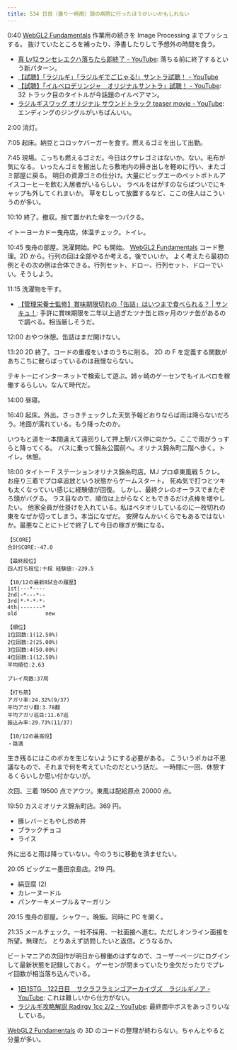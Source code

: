 ```yaml
---
title: 534 日目（曇り一時雨）頭の病院に行ったほうがいいかもしれない
---
```


0:40 [WebGL2 Fundamentals] 作業用の続きを Image Processing までプッシュする。
抜けていたところを補ったり、浄書したりして予想外の時間を食う。

* [真 Lv12ランセレエクハ落ちたら即終了 - YouTube](https://www.youtube.com/watch?v=vUhLnMx0GLA):
  落ちる前に終了するという新パターン。
* [【試聴】「ラジルギ」「ラジルギでごじゃる!」サントラ試聴！ - YouTube](https://www.youtube.com/watch?v=dyAtSy17kT8)
* [【試聴】「イルベロデリンジャ　オリジナルサントラ」試聴！ - YouTube](https://www.youtube.com/watch?v=Qx87WT-u0C8):
  32 トラック目のタイトルが今話題のイルベアマン。
* [ラジルギスワッグ オリジナル サウンドトラック teaser movie - YouTube](https://www.youtube.com/watch?v=vxdMnMzk3Qk):
  エンディングのジングルがいちばんいい。

2:00 消灯。

7:05 起床。納豆とコロッケバーガーを食す。燃えるゴミを出して出勤。

7:45 現場。こっちも燃えるゴミだ。今日はクサレゴミはないか。ない。毛布が気になる。
いったんゴミを搬出したら敷地内の掃き出しを軽めに行い、またゴミ部屋に戻る。
明日の資源ゴミの仕分け。大量にビッグエーのペットボトルアイスコーヒーを飲む入居者がいるらしい。
ラベルをはがすのならばついでにキャップも外してくれまいか。
草をむしって放置するなど、ここの住人はこういうのが多い。

10:10 終了。撤収。捨て置かれた傘を一つパクる。

イトーヨーカドー曳舟店。体温チェック。トイレ。

10:45 曳舟の部屋。洗濯開始。PC も開始。
[WebGL2 Fundamentals] コード整理。2D から。行列の回は全部やるか考える。後でいいか。
よく考えたら最初の例とその次の例は合体できる。行列セット、ドロー、行列セット、ドローでいい。そうしよう。

11:15 洗濯物を干す。

* [【管理栄養士監修】賞味期限切れの「缶詰」はいつまで食べられる？ &#x7c; サンキュ！](https://39mag.benesse.ne.jp/housework/content/?id=28724):
  手許に賞味期限を二年以上過ぎたツナ缶と四ヶ月のツナ缶があるので調べる。相当厳しそうだ。

12:00 おやつ休憩。缶詰はまだ開けない。

13:20 2D 終了。コードの重複をいまのうちに削る。
2D の F を定義する関数があちこちに散らばっているのは我慢ならない。

テキトーにインターネットで検索して遊ぶ。姉ヶ崎のゲーセンでもイルベロを稼働するらしい。なんて時代だ。

14:00 昼寝。

16:40 起床。外出。さっきチェックした天気予報どおりならば雨は降らないだろう。地面が濡れている。もう降ったのか。

いつもと道を一本間違えて遠回りして押上駅バス停に向かう。ここで雨がうっすらと降ってくる。
バスに乗って錦糸公園前へ。オリナス錦糸町二階へ歩く。トイレ。休憩。

18:00 タイトー F ステーションオリナス錦糸町店。MJ プロ卓東風戦 5 クレ。
お座り三着でプロ卓追放という状態からゲームスタート。
死ぬ気で打つとツキも太くなっていい感じに経験値が回復。
しかし、最終クレのオーラスでまたぞろ頭がバグる。
ラス目なので、順位は上がらなくともできるだけ点棒を増やしたい。
他家全員が仕掛けを入れている。私はベタオリしているのに一枚切れの東をなぜか切ってしまう。本当になぜだ。
安牌なんかいくらでもあるではないか。最悪なことにトビで終了して今日の稼ぎが無になる。

```text
【SCORE】
合計SCORE:-47.0

【最終段位】
四人打ち段位:十段 経験値:-239.5

【10/12の最新8試合の履歴】
1st|---*----
2nd|-*---*--
3rd|*-*-*-*-
4th|-------*
old         new

【順位】
1位回数:1(12.50%)
2位回数:2(25.00%)
3位回数:4(50.00%)
4位回数:1(12.50%)
平均順位:2.63

プレイ局数:37局

【打ち筋】
アガリ率:24.32%(9/37)
平均アガリ翻:3.78翻
平均アガリ巡目:11.67巡
振込み率:29.73%(11/37)

【10/12の最高役】
・跳満
```

生き残るにはこのポカを生じないようにする必要がある。
こういうポカは不思議なもので、それまで何を考えていたのだという話だ。
一時間に一回、休憩するくらいしか思い付かないが。

次回、三着 19500 点でアウツ。東風は配給原点 20000 点。

19:50 カスミオリナス錦糸町店。369 円。

* 豚レバーともやし炒め丼
* ブラックチョコ
* ライス

外に出ると雨は降っていない。今のうちに移動を済ませたい。

20:05 ビッグエー墨田京島店。219 円。

* 絹豆腐 (2)
* カレーヌードル
* パンケーキメープル＆マーガリン

20:15 曳舟の部屋。シャワー。晩飯。同時に PC を開く。

21:35 メールチェック。一社不採用、一社面接へ進む。ただしオンライン面接を所望。無理だ。
とりあえず訪問したいと返信。どうなるか。

ビートマニアの次回作が明日から稼働のはずなので、ユーザーページにログインして最新状態を記録しておく。
ゲーセンが閉まっていたり金欠だったりでプレイ回数が相当落ち込んでいる。

* [1日1STG　122日目　サクラフラミンゴアーカイヴズ　ラジルギノア - YouTube](https://www.youtube.com/watch?v=sVwzySEY5zo):
  これは難しいから仕方がない。
* [ラジルギ攻略解説 Radirgy 1cc 2/2 - YouTube](https://www.youtube.com/watch?v=e5tb3iqgeMM):
  最終面中ボスをあっさりいなしている。

[WebGL2 Fundamentals] の 3D のコードの整理が終わらない。ちゃんとやると分量が多い。

[WebGL2 Fundamentals]: https://webgl2fundamentals.org
